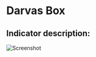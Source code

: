 # Darvas Box #
## Indicator description: ##

![Screenshot](/../master/ScreenShots/DarvasBox_Ind.jpg?raw=true "Darvas Box")
